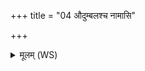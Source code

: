 +++
title = "04 औदुम्बलश्च नामासि"

+++
<details><summary>मूलम् (WS)</summary>

औदुम्बलश्च नामासि प्रियातिथिश्च ।  
तं त्वेतो नाशयामसि ब्रह्मणा वीर्यावता ॥ ५ ॥
</details>